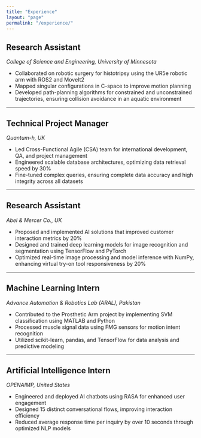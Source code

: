 ```yaml
---
title: "Experience"
layout: "page"
permalink: "/experience/"
---
```


## <h2>Research Assistant </h2> 

*College of Science and Engineering, University of Minnesota*  
- Collaborated on robotic surgery for histotripsy using the UR5e robotic arm with ROS2 and MoveIt2  
- Mapped singular configurations in C-space to improve motion planning  
- Developed path-planning algorithms for constrained and unconstrained trajectories, ensuring collision avoidance in an aquatic environment  
---

## <i class="fas fa-tasks"></i> Technical Project Manager  
*Quantum-h, UK*  
- Led Cross-Functional Agile (CSA) team for international development, QA, and project management  
- Engineered scalable database architectures, optimizing data retrieval speed by 30%  
- Fine-tuned complex queries, ensuring complete data accuracy and high integrity across all datasets  
---

## <i class="fas fa-flask"></i> Research Assistant  
*Abel & Mercer Co., UK* 
- Proposed and implemented AI solutions that improved customer interaction metrics by 20%  
- Designed and trained deep learning models for image recognition and segmentation using TensorFlow and PyTorch  
- Optimized real-time image processing and model inference with NumPy, enhancing virtual try-on tool responsiveness by 20%  
---

## <i class="fas fa-microchip"></i> Machine Learning Intern  
*Advance Automation & Robotics Lab (ARAL), Pakistan*  
- Contributed to the Prosthetic Arm project by implementing SVM classification using MATLAB and Python  
- Processed muscle signal data using FMG sensors for motion intent recognition  
- Utilized scikit-learn, pandas, and TensorFlow for data analysis and predictive modeling  
---

## <i class="fas fa-brain"></i> Artificial Intelligence Intern  
*OPENAIMP, United States*  
- Engineered and deployed AI chatbots using RASA for enhanced user engagement  
- Designed 15 distinct conversational flows, improving interaction efficiency  
- Reduced average response time per inquiry by over 10 seconds through optimized NLP models  
